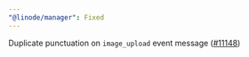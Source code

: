 ```yaml
---
"@linode/manager": Fixed
---
```


Duplicate punctuation on `image_upload` event message ([#11148](https://github.com/linode/manager/pull/11148))
